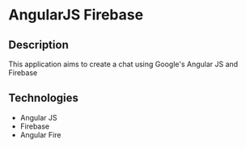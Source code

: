 # AngularJS Firebase

## Description

This application aims to create a chat using Google's Angular JS and Firebase

## Technologies
- Angular JS
- Firebase
- Angular Fire
